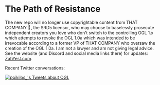 # The Path of Resistance
The new repo will no longer use copyrightable content from THAT COMPANY 🤡, the SRD5 licensor, who may choose to baselessly prosecute independent creators you love who don't switch to the controlling OGL 1.x which attempts to revoke the OGL 1.0a which was intended to be irrevocable according to a former VP of THAT COMPANY who oversaw the creation of the OGL 1.0a. I am not a lawyer and am not giving legal advice. See the website (and Discord and social media links there) for updates: [ZahYest.com](https://zahyest.com).

Recent Twitter conversations:

[![poikilos_'s Tweets about OGL](https://user-images.githubusercontent.com/7557867/214200824-43f3e2fe-d19c-4dd5-902e-cfe80d613d94.png)](https://twitter.com/poikilos_)


